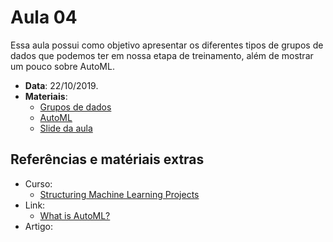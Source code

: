 # Aula 04
Essa aula possui como objetivo apresentar os diferentes tipos de grupos de dados que podemos ter em nossa etapa de treinamento, além de mostrar um pouco sobre AutoML.

- **Data**: 22/10/2019.
- **Materiais**:
  - [Grupos de dados](grupos.md)
  - [AutoML](automl.md)
  - [Slide da aula](slide-aula04.pdf)

## Referências e matériais extras

- Curso:
  - [Structuring Machine Learning Projects](https://www.coursera.org/learn/machine-learning-projects)
- Link:
  - [What is AutoML?](https://www.quora.com/What-is-AutoML)
- Artigo:
